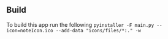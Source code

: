## Build
To build this app run the following
`pyinstaller -F main.py --icon=noteIcon.ico --add-data "icons/files/*:." -w`
